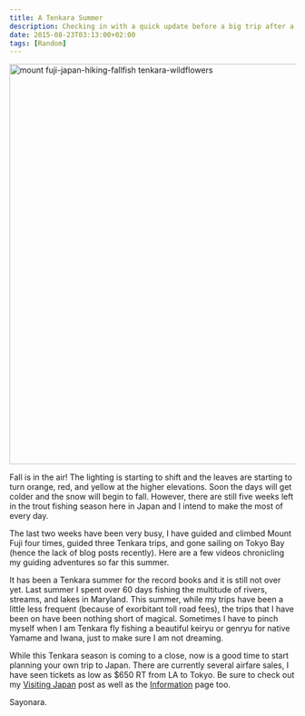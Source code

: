 ```yaml
---
title: A Tenkara Summer
description: Checking in with a quick update before a big trip after a busy few weeks...
date: 2015-08-23T03:13:00+02:00
tags: [Random]
---
```

<div class=“text-lg m-2”>
<a href="https://www.fallfishtenkara.com/wp-content/uploads/2015/08/mount-fuji-japan-hiking-fallfish-tenkara-wildflowers.jpg"><img class="size-large wp-image-1798 aligncenter" src="https://www.fallfishtenkara.com/wp-content/uploads/2015/08/mount-fuji-japan-hiking-fallfish-tenkara-wildflowers-1024x768.jpg" alt="mount fuji-japan-hiking-fallfish tenkara-wildflowers" width="940" height="705" /></a>

<p class="mb-2">Fall is in the air! The lighting is starting to shift and the leaves are starting to turn orange, red, and yellow at the higher elevations. Soon the days will get colder and the snow will begin to fall. However, there are still five weeks left in the trout fishing season here in Japan and I intend to make the most of every day.</p>



<p class="mb-2 mt-2">The last two weeks have been very busy, I have guided and climbed Mount Fuji four times, guided three Tenkara trips, and gone sailing on Tokyo Bay (hence the lack of blog posts recently). Here are a few videos chronicling my guiding adventures so far this summer.</p>



<p class="mb-2 mt-2">It has been a Tenkara summer for the record books and it is still not over yet. Last summer I spent over 60 days fishing the multitude of rivers, streams, and lakes in Maryland. This summer, while my trips have been a little less frequent (because of exorbitant toll road fees), the trips that I have been on have been nothing short of magical. Sometimes I have to pinch myself when I am Tenkara fly fishing a beautiful keiryu or genryu for native Yamame and Iwana, just to make sure I am not dreaming.</p>



<p class="mb-2 mt-2">While this Tenkara season is coming to a close, now is a good time to start planning your own trip to Japan. There are currently several airfare sales, I have seen tickets as low as $650 RT from LA to Tokyo. Be sure to check out my <a href="https://www.fallfishtenkara.com/visiting-japan/" 
target="_blank" 
rel="noopener noreferrer">Visiting Japan</a> post as well as the <a 
href="https://www.fallfishtenkara.com/information/" 
target="_blank" 
rel="noopener noreferrer">Information</a> page too.</p>

<p class="mb-2 mt-2">Sayonara.</p>

<img class="w-8/12 rounded-lg shadow-lg mx-auto" src="" alt="" />
</div>